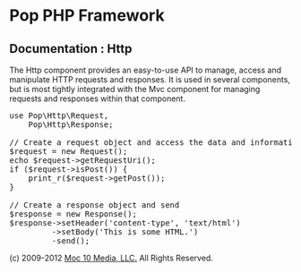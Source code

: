 Pop PHP Framework
=================

Documentation : Http
--------------------

The Http component provides an easy-to-use API to manage, access and manipulate HTTP requests and responses. It is used in several components, but is most tightly integrated with the Mvc component for managing requests and responses within that component.

<pre>
use Pop\Http\Request,
    Pop\Http\Response;

// Create a request object and access the data and information
$request = new Request();
echo $request->getRequestUri();
if ($request->isPost()) {
    print_r($request->getPost());
}

// Create a response object and send
$response = new Response();
$response->setHeader('content-type', 'text/html')
         ->setBody('<html><body>This is some HTML.</body></html>')
         -send();
</pre>

(c) 2009-2012 [Moc 10 Media, LLC.](http://www.moc10media.com) All Rights Reserved.
